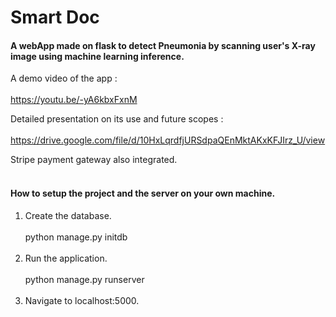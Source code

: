 # Smart Doc
#### A webApp made on flask to detect Pneumonia by scanning user's X-ray image using machine learning inference.

A demo video of the app :<br></br>
https://youtu.be/-yA6kbxFxnM

Detailed presentation on its use and future scopes :<br></br>
https://drive.google.com/file/d/10HxLqrdfjURSdpaQEnMktAKxKFJIrz_U/view

Stripe payment gateway also integrated.<br></br>
#### How to setup the project and the server on your own machine.
1. Create the database.<br></br>
   python manage.py initdb<br></br>
2. Run the application.<br></br>
   python manage.py runserver<br></br>
3. Navigate to localhost:5000.
   
